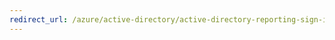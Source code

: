 ```yaml
---
redirect_url: /azure/active-directory/active-directory-reporting-sign-ins-after-multiple-failures
---
```

